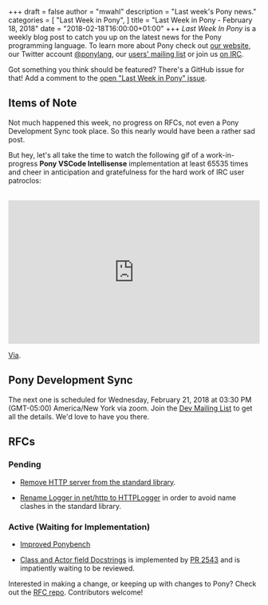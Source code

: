 +++
draft = false
author = "mwahl"
description = "Last week's Pony news."
categories = [
    "Last Week in Pony",
]
title = "Last Week in Pony - February 18, 2018"
date = "2018-02-18T16:00:00+01:00"
+++
_Last Week In Pony_ is a weekly blog post to catch you up on the latest news for the Pony programming language. To learn more about Pony check out [our website](ponylang.org), our Twitter account [@ponylang](https://twitter.com/ponylang), our [users' mailing list](https://pony.groups.io/g/user) or join us [on IRC](https://webchat.freenode.net/?channels=%23ponylang). 

Got something you think should be featured? There's a GitHub issue for that! Add a comment to the [open "Last Week in Pony" issue](https://github.com/ponylang/ponylang.github.io/issues?q=is%3Aissue+is%3Aopen+label%3Alast-week-in-pony).
<!--more-->

## Items of Note

Not much happened this week, no progress on RFCs, not even a Pony Development Sync took place. So this nearly would have been a rather sad post. 

But hey, let's all take the time to watch the following gif of a work-in-progress **Pony VSCode Intellisense** implementation at least 65535 times and cheer in anticipation and gratefulness for the hard work of IRC user patroclos:

<br />

<div style='position:relative;padding-bottom:57%'><iframe src='https://gfycat.com/ifr/AccurateHonestEeve' frameborder='0' scrolling='no' width='100%' height='100%' style='position:absolute;top:0;left:0;' allowfullscreen></iframe></div>

[Via](https://gfycat.com/AccurateHonestEeve).

## Pony Development Sync

The next one is scheduled for Wednesday, February 21, 2018 at 03:30 PM (GMT-05:00) America/New York via zoom. Join the [Dev Mailing List](https://pony.groups.io/g/dev) to get all the details. We'd love to have you there.

## RFCs

### Pending

- [Remove HTTP server from the standard library](https://github.com/ponylang/rfcs/pull/117).

- [Rename Logger in net/http to HTTPLogger](https://github.com/ponylang/rfcs/pull/116) in order to avoid name clashes in the standard library.

### Active (Waiting for Implementation)

- [Improved Ponybench](https://github.com/ponylang/rfcs/pull/119)

- [Class and Actor field Docstrings](https://github.com/ponylang/rfcs/pull/115) is implemented by [PR 2543](https://github.com/ponylang/ponyc/pull/2543) and is impatiently waiting to be reviewed.


Interested in making a change, or keeping up with changes to Pony? Check out the [RFC repo](https://github.com/ponylang/rfcs). Contributors welcome!

